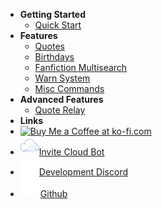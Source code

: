 <!-- docs/_sidebar.md -->

- **Getting Started**
    - [Quick Start](/quickstart)
- **Features**
    - [Quotes](/quotes)
    - [Birthdays](/birthdays)
    - [Fanfiction Multisearch](/multisearch)
    - [Warn System](/warns)
    - [Misc Commands](/misc)
- **Advanced Features**
    - [Quote Relay](/quoterelay)
- **Links**
- <a href='https://ko-fi.com/N4N42SM6N' target='_blank'><img height='36' style='border:0px;height:36px;' src='https://cdn.ko-fi.com/cdn/kofi1.png?v=2' border='0' alt='Buy Me a Coffee at ko-fi.com' /></a>
- [<img src="./_media/discord/cloud_nine_icon.svg" width="30">Invite Cloud Bot](https://discord.com/api/oauth2/authorize?client_id=750486299789754389&permissions=388176&redirect_uri=https%3A%2F%2Fandrewbounds.com%2Flogin&scope=bot%20applications.commands)
- [<img src="./_media/icons/discord_logo_white.svg" width="30">Development Discord](https://discord.gg/ReAYqQN)
- [<img src="./_media/icons/GitHub-Mark-Light-32px.png">Github](https://github.com/Soyvolon/CloudNineBot)